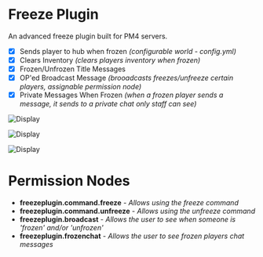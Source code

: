 # Freeze Plugin
An advanced freeze plugin built for PM4 servers.

- [x] Sends player to hub when frozen *(configurable world - config.yml)*
- [x] Clears Inventory *(clears players inventory when frozen)*
- [x] Frozen/Unfrozen Title Messages
- [x] OP'ed Broadcast Message *(brooadcasts freezes/unfreeze certain players, assignable permission node)*
- [x] Private Messages When Frozen *(when a frozen player sends a message, it sends to a private chat only staff can see)*

![Display](https://cdn.discordapp.com/attachments/702559541795225670/1104401217439924254/image.png)

![Display](https://cdn.discordapp.com/attachments/702559541795225670/1104573713766170676/fotor_2023-5-6_21_0_24.png)

![Display](https://cdn.discordapp.com/attachments/702559541795225670/1104574012681629797/fotor_2023-5-6_21_2_31.png)

# Permission Nodes
- **freezeplugin.command.freeze** - *Allows using the freeze command*
- **freezeplugin.command.unfreeze** - *Allows using the unfreeze command*
- **freezeplugin.broadcast** - *Allows the user to see when someone is 'frozen' and/or 'unfrozen'*
- **freezeplugin.frozenchat** - *Allows the user to see frozen players chat messages*
